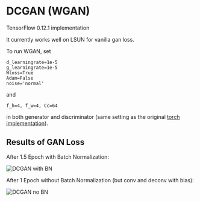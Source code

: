 # DCGAN (WGAN)
TensorFlow 0.12.1  implementation

It currently works well on LSUN for vanilla gan loss.

To run WGAN, set 
```
d_learningrate=1e-5
g_learningrate=1e-5
Wloss=True
Adam=False
noise='normal'
``` 
and
```
f_h=4, f_w=4, Cc=64
``` 
in both generator and discriminator (same setting as the original [torch implementation](https://github.com/martinarjovsky/WassersteinGAN)).

## Results of GAN Loss

After 1.5 Epoch with Batch Normalization:

![DCGAN with BN](https://github.com/lovecambi/dcgan/blob/master/imgs/dcgan_BN1.5ep.jpg)

After 1 Epoch without Batch Normalization (but conv and deconv with bias):

![DCGAN no BN](https://github.com/lovecambi/dcgan/blob/master/imgs/dcgan_noBN1ep.jpg)
